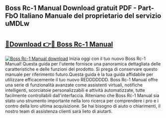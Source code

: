 ## Boss Rc-1 Manual Download gratuit PDF - Part-FbO Italiano Manuale del proprietario del servizio uMDLw

# <h2><a href="http://dffgnl.blite.top/?on=Boss+Rc-1+Manual">🔗Download 👉🔴 Boss Rc-1 Manual</a></h2>

[![Boss Rc-1 Manual download](https://i.imgur.com/lujVjoI.png)](http://dffgnl.blite.top/?on=Boss+Rc-1+Manual)
Inizia oggi con il tuo nuovo Boss Rc-1 Manual! Questa guida per l'utente fornisce una panoramica dettagliata delle caratteristiche e delle funzioni del prodotto. Si prega di conservare questo manuale per riferimento futuro.Questa guida è la tua guida affidabile per utilizzare efficacemente il tuo nuovo REDDDDDDD. Boss Rc-1 Manual offre una serie di funzionalità avanzate come assistenti virtuali, notifiche intelligenti, scorciatoie personalizzabili e attività automatizzate, tutte facilmente controllabili dall'interfaccia. Riteniamo che Boss Rc-1 Manual sia stato uno strumento importante nella loro ricerca per comprendere i pro e i contro della loro ultima acquisizione. Se hai bisogno di aiuto o chiarimenti, il nostro team di assistenza clienti sarà lieto di aiutarti.
